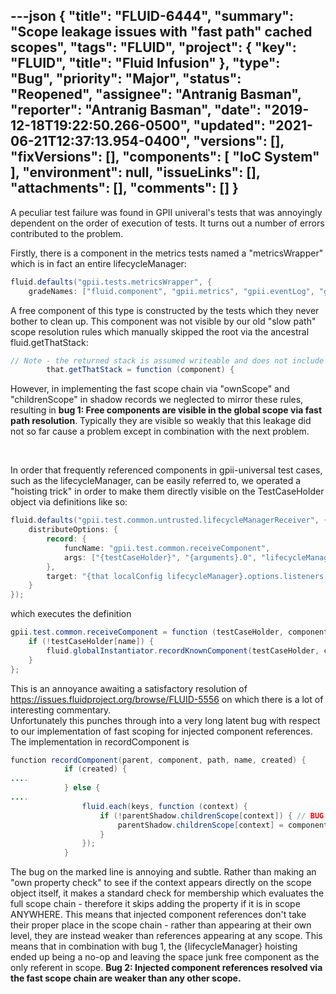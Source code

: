 ---json
{
  "title": "FLUID-6444",
  "summary": "Scope leakage issues with \"fast path\" cached scopes",
  "tags": "FLUID",
  "project": {
    "key": "FLUID",
    "title": "Fluid Infusion"
  },
  "type": "Bug",
  "priority": "Major",
  "status": "Reopened",
  "assignee": "Antranig Basman",
  "reporter": "Antranig Basman",
  "date": "2019-12-18T19:22:50.266-0500",
  "updated": "2021-06-21T12:37:13.954-0400",
  "versions": [],
  "fixVersions": [],
  "components": [
    "IoC System"
  ],
  "environment": null,
  "issueLinks": [],
  "attachments": [],
  "comments": []
}
---
A peculiar test failure was found in GPII univeral's tests that was annoyingly dependent on the order of execution of tests. It turns out a number of errors contributed to the problem.

Firstly, there is a component in the metrics tests named a "metricsWrapper" which is in fact an entire lifecycleManager:

```java
fluid.defaults("gpii.tests.metricsWrapper", {
    gradeNames: ["fluid.component", "gpii.metrics", "gpii.eventLog", "gpii.lifecycleManager"],
```

A free component of this type is constructed by the tests which they never bother to clean up. This component was not visible by our old "slow path" scope resolution rules which manually skipped the root via the ancestral fluid.getThatStack:

```java
// Note - the returned stack is assumed writeable and does not include the root
        that.getThatStack = function (component) {
```

However, in implementing the fast scope chain via "ownScope" and "childrenScope" in shadow records we neglected to mirror these rules, resulting in **bug 1: Free components are visible in the global scope via fast path resolution**. Typically they are visible so weakly that this leakage did not so far cause a problem except in combination with the next problem.

 

In order that frequently referenced components in gpii-universal test cases, such as the lifecycleManager, can be easily referred to, we operated a "hoisting trick" in order to make them directly visible on the TestCaseHolder object via definitions like so:

```java
fluid.defaults("gpii.test.common.untrusted.lifecycleManagerReceiver", {
    distributeOptions: {
        record: {
            funcName: "gpii.test.common.receiveComponent",
            args: ["{testCaseHolder}", "{arguments}.0", "lifecycleManager"]
        },
        target: "{that localConfig lifecycleManager}.options.listeners.onCreate"
    }
});
```

which executes the definition

```java
gpii.test.common.receiveComponent = function (testCaseHolder, component, name) {
    if (!testCaseHolder[name]) {
        fluid.globalInstantiator.recordKnownComponent(testCaseHolder, component, name, false);
    }
};
```

This is an annoyance awaiting a satisfactory resolution of <https://issues.fluidproject.org/browse/FLUID-5556> on which there is a lot of interesting commentary.\
Unfortunately this punches through into a very long latent bug with respect to our implementation of fast scoping for injected component references. The implementation in recordComponent is

```java
function recordComponent(parent, component, path, name, created) {
            if (created) {
....
            } else {
....
                fluid.each(keys, function (context) {
                    if (!parentShadow.childrenScope[context]) { // BUG HERE
                        parentShadow.childrenScope[context] = component;
                    }
                });
            }
```

The bug on the marked line is annoying and subtle. Rather than making an "own property check" to see if the context appears directly on the scope object itself, it makes a standard check for membership which evaluates the full scope chain - therefore it skips adding the property if it is in scope ANYWHERE. This means that injected component references don't take their proper place in the scope chain - rather than appearing at their own level, they are instead weaker than references appearing at any scope. This means that in combination with bug 1, the {lifecycleManager} hoisting ended up being a no-op and leaving the space junk free component as the only referent in scope. **Bug 2: Injected component references resolved via the fast scope chain are weaker than any other scope.**

        